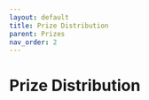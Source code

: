 ```yaml
---
layout: default
title: Prize Distribution
parent: Prizes
nav_order: 2
---
```


# Prize Distribution
